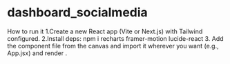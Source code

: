 # dashboard_socialmedia
How to run it
1.Create a new React app (Vite or Next.js) with Tailwind configured.
2.Install deps:
npm i recharts framer-motion lucide-react
3. Add the component file from the canvas and import it wherever you want (e.g., App.jsx) and render <SocialMediaDashboard />.
